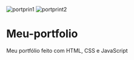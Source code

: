 ![portprin1](https://user-images.githubusercontent.com/107891985/178538604-da1a2b33-b6ca-4b99-b9c9-edbdc0e73f73.png)
![portprint2](https://user-images.githubusercontent.com/107891985/178538625-11054e95-3150-4040-b14e-d83aaa6731e8.png)
# Meu-portfolio
Meu portfólio feito com HTML, CSS e JavaScript
